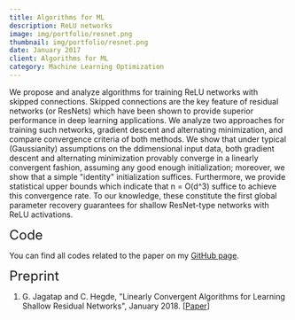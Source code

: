 ```yaml
---
title: Algorithms for ML
description: ReLU networks
image: img/portfolio/resnet.png
thumbnail: img/portfolio/resnet.png
date: January 2017
client: Algorithms for ML
category: Machine Learning Optimization 
---
```

We propose and analyze algorithms for training ReLU networks with skipped connections. Skipped connections
are the key feature of residual networks (or ResNets) which have been shown to provide superior performance in deep
learning applications. We analyze two approaches for training such networks, gradient descent and alternating minimization, 
and compare convergence criteria of both methods. We show that under typical (Gaussianity) assumptions on the ddimensional input data, both gradient descent and alternating
minimization provably converge in a linearly convergent fashion, assuming any good enough initialization; moreover, we show
that a simple "identity" initialization suffices. Furthermore, we provide statistical upper bounds which indicate that n = O(d^3)
suffice to achieve this convergence rate. To our knowledge, these
constitute the first global parameter recovery guarantees for
shallow ResNet-type networks with ReLU activations.

<font size="+2"> Code </font>

You can find all codes related to the paper on my <a target="_blank" href='https://github.com/GauriJagatap/altminrelu'> GitHub page</a>.

<font size="+2"> Preprint </font>

1. G. Jagatap and C. Hegde, "Linearly Convergent Algorithms for Learning
Shallow Residual Networks", January 2018.  [<a target="_blank" href='https://gaurijagatap.github.io/assets/ISIT19.pdf'>Paper</a>]
